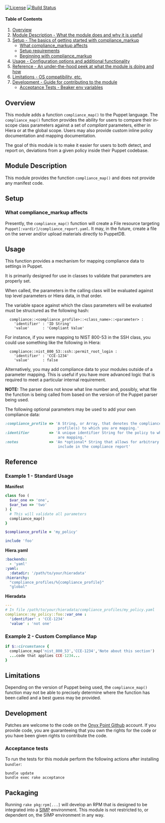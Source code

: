 [![License](http://img.shields.io/:license-apache-blue.svg)](http://www.apache.org/licenses/LICENSE-2.0.html) [![Build Status](https://travis-ci.org/simp/pupmod-simp-compliance_markup.svg)](https://travis-ci.org/simp/pupmod-simp-compliance_markup)

#### Table of Contents

1. [Overview](#overview)
2. [Module Description - What the module does and why it is useful](#module-description)
3. [Setup - The basics of getting started with compliance_markup](#setup)
    * [What compliance_markup affects](#what-compliance_markup-affects)
    * [Setup requirements](#setup-requirements)
    * [Beginning with compliance_markup](#beginning-with-compliance_markup)
4. [Usage - Configuration options and additional functionality](#usage)
5. [Reference - An under-the-hood peek at what the module is doing and how](#reference)
5. [Limitations - OS compatibility, etc.](#limitations)
6. [Development - Guide for contributing to the module](#development)
      * [Acceptance Tests - Beaker env variables](#acceptance-tests)

## Overview

This module adds a function `compliance_map()` to the Puppet language. The
`compliance_map()` function provides the ability for users to compare their
in-scope class parameters against a set of *compliant* parameters, either in
Hiera or at the global scope. Users may also provide custom inline policy
documentation and mapping documentation.

The goal of this module is to make it easier for users to both detect, and
report on, deviations from a given policy inside their Puppet codebase.

## Module Description

This module provides the function `compliance_map()` and does not provide any
manifest code.

## Setup

### What compliance_markup affects

Presently, the `compliance_map()` function will create a File resource
targeting `Puppet[:vardir]/compliance_report.yaml`. It may, in the future,
create a file on the server and/or upload materials directly to PuppetDB.

## Usage

This function provides a mechanism for mapping compliance data to settings in
Puppet.

It is primarily designed for use in classes to validate that parameters are
properly set.

When called, the parameters in the calling class will be evaluated against top
level parameters or Hiera data, in that order.

The variable space against which the class parameters will be evaluated must be
structured as the following hash:

```
  compliance::<compliance_profile>::<class_name>::<parameter> :
    'identifier' : 'ID String'
    'value'      : 'Compliant Value'
```

For instance, if you were mapping to NIST 800-53 in the SSH class, you could
use something like the following in Hiera:

```
  compliance::nist_800_53::ssh::permit_root_login :
    'identifier' : 'CCE-1234'
    'value'      : false
```

Alternatively, you may add compliance data to your modules outside of a
parameter mapping. This is useful if you have more advanced logic that is
required to meet a particular internal requirement.

**NOTE:** The parser does not know what line number and, possibly, what file
the function is being called from based on the version of the Puppet parser
being used.

The following optional parameters may be used to add your own compliance data:

```ruby
:compliance_profile => 'A String, or Array, that denotes the compliance
                        profile(s) to which you are mapping.'
:identifier         => 'A unique identifier String for the policy to which you
                        are mapping.'
:notes              => 'An *optional* String that allows for arbitrary notes to
                        include in the compliance report'
```

## Reference

### Example 1 - Standard Usage

**Manifest**

```ruby
class foo (
  $var_one => 'one',
  $var_two => 'two'
) {
  # This will validate all parameters
  compliance_map()
}

$compliance_profile = 'my_policy'

include 'foo'
```

**Hiera.yaml**

```yaml
:backends:
  - 'yaml'
:yaml:
  :datadir: '/path/to/your/hieradata'
:hierarchy:
  "compliance_profiles/%{compliance_profile}"
  "global"
```

**Hieradata**

```yaml
---
# In file /path/to/your/hieradata/compliance_profiles/my_policy.yaml
compliance::my_policy::foo::var_one :
  'identifier' : 'CCE-1234'
  'value' : 'not one'
```

### Example 2 - Custom Compliance Map

```ruby
if $::circumstance {
  compliance_map('nist_800_53','CCE-1234','Note about this section')
  ...code that applies CCE-1234...
}
```

## Limitations

Depending on the version of Puppet being used, the `compliance_map()` function
may not be able to precisely determine where the function has been called and a
best guess may be provided.

## Development

Patches are welcome to the code on the [Onyx Point Github](https://github.com/onyxpoint) account. If you provide code, you are
guaranteeing that you own the rights for the code or you have been given rights
to contribute the code.

### Acceptance tests

To run the tests for this module perform the following actions after installing
`bundler`:

```shell
bundle update
bundle exec rake acceptance
```

## Packaging

Running `rake pkg:rpm[...]` will develop an RPM that is designed to be
integrated into a [SIMP](https://github.com/simp) environment. This module is
not restricted to, or dependent on, the SIMP environment in any way.
